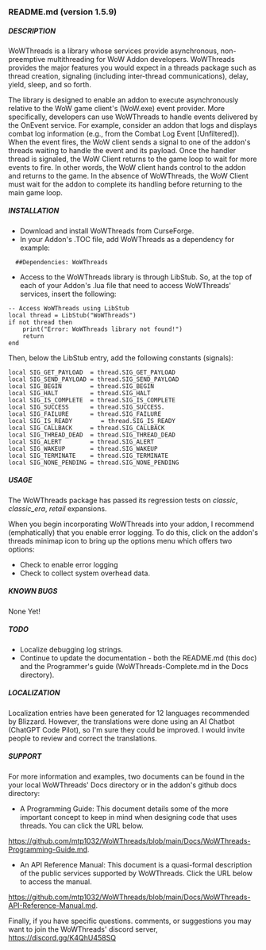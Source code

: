 ###  README.md (version 1.5.9)

##### DESCRIPTION
WoWThreads is a library whose services provide asynchronous, non-preemptive multithreading for WoW Addon developers. WoWThreads provides the major features you would expect in a threads package such as thread creation, signaling (including inter-thread communications), delay, yield, sleep, and so forth.

The library is designed to enable an addon to execute asynchronously relative to the WoW game client's (WoW.exe) event provider. More specifically, developers can use WoWThreads to handle events delivered by the OnEvent service. For example, consider an addon that logs and displays combat log information (e.g., from the Combat Log Event [Unfiltered]). When the event fires, the WoW client sends a signal to one of the addon's threads waiting to handle the event and its payload. Once the handler thread is signaled, the WoW Client returns to the game loop to wait for more events to fire. In other words, the WoW client hands control to the addon and returns to the game. In the absence of WoWThreads, the WoW Client must wait for the addon to complete its handling before returning to the main game loop.

##### INSTALLATION

- Download and install WoWThreads from CurseForge.
- In your Addon's .TOC file, add WoWThreads as a dependency for example:
```
  ##Dependencies: WoWThreads
```

- Access to the WoWThreads library is through LibStub. So, at the top of each of your Addon's .lua file that need to access WoWThreads' services, insert the following:

```
-- Access WoWThreads using LibStub
local thread = LibStub("WoWThreads")
if not thread then
    print("Error: WoWThreads library not found!")
    return 
end
```
Then, below the LibStub entry, add the following constants (signals):
```
local SIG_GET_PAYLOAD  = thread.SIG_GET_PAYLOAD
local SIG_SEND_PAYLOAD = thread.SIG_SEND_PAYLOAD
local SIG_BEGIN        = thread.SIG_BEGIN
local SIG_HALT         = thread.SIG_HALT
local SIG_IS_COMPLETE  = thread.SIG_IS_COMPLETE
local SIG_SUCCESS      = thread.SIG_SUCCESS.
local SIG_FAILURE      = thread.SIG_FAILURE
local SIG_IS_READY        = thread.SIG_IS_READY
local SIG_CALLBACK     = thread.SIG_CALLBACK
local SIG_THREAD_DEAD  = thread.SIG_THREAD_DEAD
local SIG_ALERT        = thread.SIG_ALERT
local SIG_WAKEUP       = thread.SIG_WAKEUP
local SIG_TERMINATE    = thread.SIG_TERMINATE
local SIG_NONE_PENDING = thread.SIG_NONE_PENDING
```
##### USAGE
The WoWThreads package has passed its regression tests on _classic_, _classic_era_, _retail_ expansions.

When you begin incorporating WoWThreads into your addon, I recommend (emphatically) that you enable error logging. To do this, click on the addon's threads minimap icon to bring up the options menu which offers two options:

- Check to enable error logging
- Check to collect system overhead data.

##### KNOWN BUGS
None Yet!

##### TODO
- Localize debugging log strings.
- Continue to update the documentation - both the README.md (this doc) and the Programmer's guide (WoWThreads-Complete.md 
in the Docs directory).

##### LOCALIZATION
Localization entries have been generated for 12 languages recommended by Blizzard. However, the translations were done using an AI Chatbot (ChatGPT Code Pilot), so I'm sure they could be improved. I would invite people to review and correct the translations.


##### SUPPORT
For more information and examples, two documents can be found in the your local WoWThreads' Docs directory or in the addon's github docs directory:

- A Programming Guide: This document details some of the more important concept to keep in mind when designing code that uses threads. You can click the URL below.

https://github.com/mtp1032/WoWThreads/blob/main/Docs/WoWThreads-Programming-Guide.md. 

- An API Reference Manual: This document is a quasi-formal description of the public services
supported by WoWThreads. Click the URL below to access the manual.

https://github.com/mtp1032/WoWThreads/blob/main/Docs/WoWThreads-API-Reference-Manual.md.


Finally, if you have specific questions. comments, or suggestions you may want to join the WoWThreads' discord server, https://discord.gg/K4QhU458SQ
